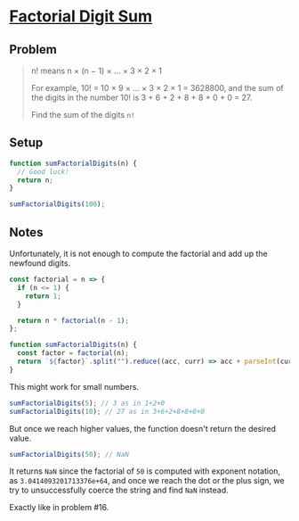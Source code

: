 # [Factorial Digit Sum](https://www.freecodecamp.org/learn/coding-interview-prep/project-euler/problem-20-factorial-digit-sum)

## Problem

> n! means n × (n − 1) × ... × 3 × 2 × 1
>
> For example, 10! = 10 × 9 × ... × 3 × 2 × 1 = 3628800,
> and the sum of the digits in the number 10! is 3 + 6 + 2 + 8 + 8 + 0 + 0 = 27.
>
> Find the sum of the digits `n!`

## Setup

```js
function sumFactorialDigits(n) {
  // Good luck!
  return n;
}

sumFactorialDigits(100);
```

## Notes

Unfortunately, it is not enough to compute the factorial and add up the newfound digits.

```js
const factorial = n => {
  if (n <= 1) {
    return 1;
  }

  return n * factorial(n - 1);
};

function sumFactorialDigits(n) {
  const factor = factorial(n);
  return `${factor}`.split("").reduce((acc, curr) => acc + parseInt(curr, 10), 0);
}
```

This might work for small numbers.

```js
sumFactorialDigits(5); // 3 as in 1+2+0
sumFactorialDigits(10); // 27 as in 3+6+2+8+8+0+0
```

But once we reach higher values, the function doesn't return the desired value.

```js
sumFactorialDigits(50); // NaN
```

It returns `NaN` since the factorial of `50` is computed with exponent notation, as `3.0414093201713376e+64`, and once we reach the dot or the plus sign, we try to unsuccessfully coerce the string and find `NaN` instead.

Exactly like in problem #16.
